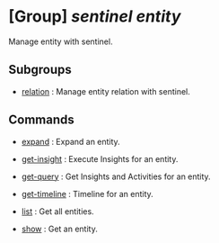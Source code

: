 # [Group] _sentinel entity_

Manage entity with sentinel.

## Subgroups

- [relation](/Commands/sentinel/entity/relation/readme.md)
: Manage entity relation with sentinel.

## Commands

- [expand](/Commands/sentinel/entity/_expand.md)
: Expand an entity.

- [get-insight](/Commands/sentinel/entity/_get-insight.md)
: Execute Insights for an entity.

- [get-query](/Commands/sentinel/entity/_get-query.md)
: Get Insights and Activities for an entity.

- [get-timeline](/Commands/sentinel/entity/_get-timeline.md)
: Timeline for an entity.

- [list](/Commands/sentinel/entity/_list.md)
: Get all entities.

- [show](/Commands/sentinel/entity/_show.md)
: Get an entity.
